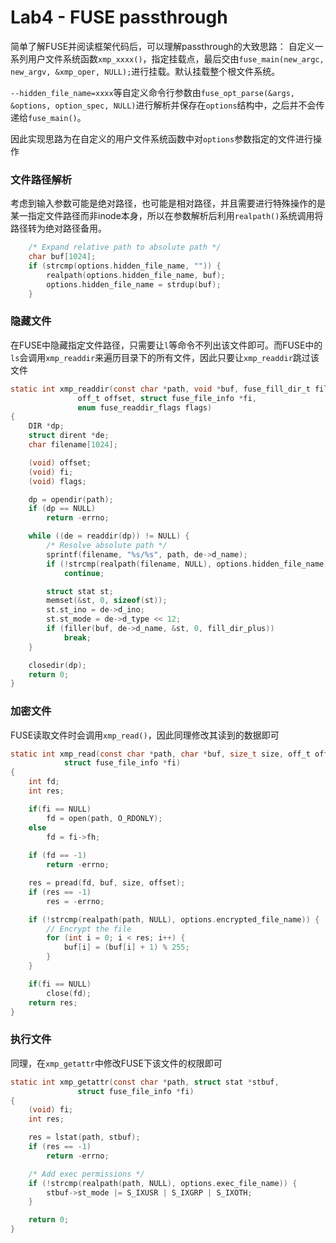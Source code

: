 # Lab4 - FUSE passthrough

简单了解FUSE并阅读框架代码后，可以理解passthrough的大致思路：
自定义一系列用户文件系统函数`xmp_xxxx()`，指定挂载点，最后交由`fuse_main(new_argc, new_argv, &xmp_oper, NULL);`进行挂载。默认挂载整个根文件系统。

`--hidden_file_name=xxxx`等自定义命令行参数由`fuse_opt_parse(&args, &options, option_spec, NULL)`进行解析并保存在`options`结构中，之后并不会传递给`fuse_main()`。

因此实现思路为在自定义的用户文件系统函数中对`options`参数指定的文件进行操作

### 文件路径解析
考虑到输入参数可能是绝对路径，也可能是相对路径，并且需要进行特殊操作的是某一指定文件路径而非inode本身，所以在参数解析后利用`realpath()`系统调用将路径转为绝对路径备用。
```c
	/* Expand relative path to absolute path */
	char buf[1024];
	if (strcmp(options.hidden_file_name, "")) {
		realpath(options.hidden_file_name, buf);
		options.hidden_file_name = strdup(buf);
	}
```

### 隐藏文件
在FUSE中隐藏指定文件路径，只需要让`l`等命令不列出该文件即可。而FUSE中的`ls`会调用`xmp_readdir`来遍历目录下的所有文件，因此只要让`xmp_readdir`跳过该文件
```c
static int xmp_readdir(const char *path, void *buf, fuse_fill_dir_t filler,
		       off_t offset, struct fuse_file_info *fi,
		       enum fuse_readdir_flags flags)
{
	DIR *dp;
	struct dirent *de;
	char filename[1024];

	(void) offset;
	(void) fi;
	(void) flags;

	dp = opendir(path);
	if (dp == NULL)
		return -errno;

	while ((de = readdir(dp)) != NULL) {
		/* Resolve absolute path */
		sprintf(filename, "%s/%s", path, de->d_name);
		if (!strcmp(realpath(filename, NULL), options.hidden_file_name))
			continue;

		struct stat st;
		memset(&st, 0, sizeof(st));
		st.st_ino = de->d_ino;
		st.st_mode = de->d_type << 12;
		if (filler(buf, de->d_name, &st, 0, fill_dir_plus))
			break;
	}

	closedir(dp);
	return 0;
}
```

### 加密文件
FUSE读取文件时会调用`xmp_read()`，因此同理修改其读到的数据即可
```c
static int xmp_read(const char *path, char *buf, size_t size, off_t offset,
		    struct fuse_file_info *fi)
{
	int fd;
	int res;

	if(fi == NULL)
		fd = open(path, O_RDONLY);
	else
		fd = fi->fh;
	
	if (fd == -1)
		return -errno;

	res = pread(fd, buf, size, offset);
	if (res == -1)
		res = -errno;

	if (!strcmp(realpath(path, NULL), options.encrypted_file_name)) {
		// Encrypt the file
		for (int i = 0; i < res; i++) {
			buf[i] = (buf[i] + 1) % 255;
		}
	}

	if(fi == NULL)
		close(fd);
	return res;
}
```

### 执行文件
同理，在`xmp_getattr`中修改FUSE下该文件的权限即可
```c
static int xmp_getattr(const char *path, struct stat *stbuf,
		       struct fuse_file_info *fi)
{
	(void) fi;
	int res;

	res = lstat(path, stbuf);
	if (res == -1)
		return -errno;

	/* Add exec permissions */
	if (!strcmp(realpath(path, NULL), options.exec_file_name)) {
		stbuf->st_mode |= S_IXUSR | S_IXGRP | S_IXOTH;
	}

	return 0;
}
```
